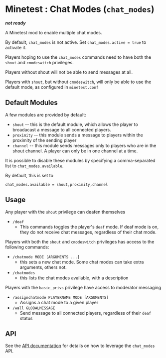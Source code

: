 # Minetest : Chat Modes (`chat_modes`)

***not ready***

A Minetest mod to enable multiple chat modes.

By default, `chat_modes` is not active. Set `chat_modes.active = true` to activate it.

Players hoping to use the `chat_modes` commands need to have both the `shout` and `cmodeswitch` privileges.

Players without shout will not be able to send messages at all.

Players with `shout`, but without `cmodeswitch`, will only be able to use the default mode, as configured in `minetest.conf`

## Default Modules

A few modules are provided by default:

* `shout` -- this is the default module, which allows the player to broadacast a message to all connected players.
* `proximity` -- this module sends a message to players within the proximity of the sending player
* `channel` -- this module sends messages only to players who are in the shout channel. A player can only be in one channel at a time.

It is possible to disable these modules by specifying a comma-separated list to `chat_modes.available`.

By default, this is set to

	chat_modes.available = shout,proximity,channel

## Usage

Any player with the `shout` privilege can deafen themselves

* `/deaf`
	* This commands toggles the player's `deaf` mode. If deaf mode is on, they do not receive chat messages, regardless of their chat mode.

Players with both the `shout` and `cmodeswitch` privileges has access to the following commands:

* `/chatmode MODE [ARGUMENTS ...]`
	* this sets a new chat mode. Some chat modes can take extra arguments, others not.
* `/chatmodes`
	* this lists the chat modes available, with a description

Players with the `basic_privs` privilege have access to moderator messaging

* `/assignchatmode PLAYERNAME MODE [ARGUMENTS]`
	* Assigns a chat mode to a given player
* `/wall GLOBALMESSAGE`
	* Send message to all connected players, regardless of their `deaf` status

## API

See the [API documentation](API.md) for details on how to leverage the `chat_modes` API.
